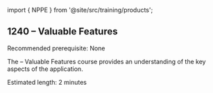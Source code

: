 import { NPPE } from '@site/src/training/products';

## 1240 <NPPE /> – Valuable Features

Recommended prerequisite: None

The <NPPE /> – Valuable Features course provides an understanding of the key aspects of the application.

Estimated length: 2 minutes
